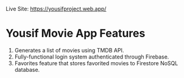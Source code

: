 Live Site: https://yousifproject.web.app/

# Yousif Movie App Features

1. Generates a list of movies using TMDB API.
2. Fully-functional login system authenticated through Firebase.
3. Favorites feature that stores favorited movies to Firestore NoSQL database.
